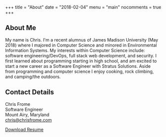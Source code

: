 +++
title = "About"
date = "2018-02-04"
menu = "main"
nocomments = true
+++

About Me
--------

My name is Chris. I'm a recent alumnus of James Madison University (May 2018) where I majored in Computer Science and minored in Environmental Information Systems. 
My interests within Computer Science include: software engineering/DevOps, full stack web development, and security. 
I first learned about programming starting in high school, and am excited to start a new career as a Software Engineer with Stratus Solutions.
Aside from programming and computer science I enjoy cooking, rock climbing, and camping/the outdoors. 

Contact Details
---------------

Chris Frome
<br />
Software Engineer
<br />
Mount Airy, Maryland
<br />
[chris@chrisfrome.com](mailto:chris@chrisfrome.com)

[Download Resume](/ChristopherAFromeResume2018.pdf)
